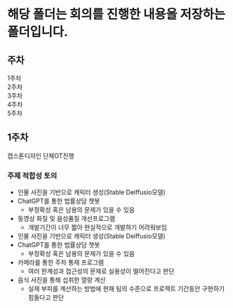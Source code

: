 # 해당 폴더는 회의를 진행한 내용을 저장하는 폴더입니다.
## 주차
1주차   
2주차   
3주차   
4주차   
5주차   
## 1주차
캡스톤디자인 단체OT진행
### 주제 적합성 토의
* 인물 사진을 기반으로 캐릭터 생성(Stable Deiffusio모델)
* ChatGPT를 통한 법률상담 챗봇
  - 부정확성 혹은 남용의 문제가 있을 수 있음
* 동영상 화질 및 음성품질 개선프로그램
  - 개발기간이 너무 짧아 현실적으로 개발하기 어려워보임
* 인물 사진을 기반으로 캐릭터 생성(Stable Deiffusio모델)
* ChatGPT를 통한 법률상담 챗봇
  - 부정확성 혹은 남용의 문제가 있을 수 있음
* 카메라를 통한 주차 통제 프로그램
  - 여러 한계성과 접근성의 문제로 실용성이 떨어진다고 판단
* 음식 사진을 통해 섭취한 열량 계산
  - 실제 부피를 계산하는 방법에 현재 팀의 수준으로 프로젝트 기간동안 구현하기 힘들다고 판단
